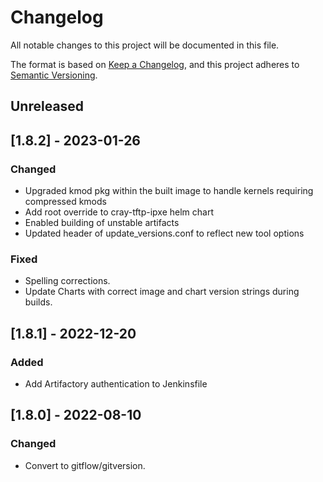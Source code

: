 # Changelog

All notable changes to this project will be documented in this file.

The format is based on [Keep a Changelog](https://keepachangelog.com/en/1.0.0/),
and this project adheres to [Semantic Versioning](https://semver.org/spec/v2.0.0.html).

## Unreleased

## [1.8.2] - 2023-01-26
### Changed
- Upgraded kmod pkg within the built image to handle kernels requiring compressed kmods
- Add root override to cray-tftp-ipxe helm chart
- Enabled building of unstable artifacts
- Updated header of update_versions.conf to reflect new tool options

### Fixed
- Spelling corrections.
- Update Charts with correct image and chart version strings during builds.

## [1.8.1] - 2022-12-20
### Added
- Add Artifactory authentication to Jenkinsfile

## [1.8.0] - 2022-08-10
### Changed
- Convert to gitflow/gitversion.

